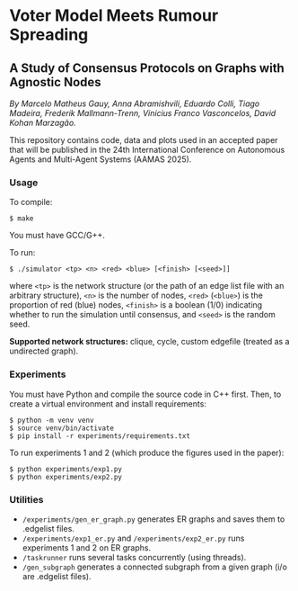# Voter Model Meets Rumour Spreading

## A Study of Consensus Protocols on Graphs with Agnostic Nodes

_By Marcelo Matheus Gauy, Anna Abramishvili, Eduardo Colli, Tiago Madeira,
Frederik Mallmann-Trenn, Vinícius Franco Vasconcelos, David Kohan Marzagão._

This repository contains code, data and plots used in an accepted paper that
will be published in the 24th International Conference on Autonomous Agents
and Multi-Agent Systems (AAMAS 2025).

### Usage

To compile:

```
$ make
```

You must have GCC/G++.

To run:

```
$ ./simulator <tp> <n> <red> <blue> [<finish> [<seed>]]
```

where `<tp>` is the network structure (or the path of an edge list file with
an arbitrary structure), `<n>` is the number of nodes, `<red>` (`<blue>`) is
the proportion of red (blue) nodes, `<finish>` is a boolean (1/0) indicating
whether to run the simulation until consensus, and `<seed>` is the random seed.

**Supported network structures:**
clique, cycle, custom edgefile (treated as a undirected graph).

### Experiments

You must have Python and compile the source code in C++ first. Then, to create
a virtual environment and install requirements:

```
$ python -m venv venv
$ source venv/bin/activate
$ pip install -r experiments/requirements.txt
```

To run experiments 1 and 2 (which produce the figures used in the paper):

```
$ python experiments/exp1.py
$ python experiments/exp2.py
```

### Utilities

- `/experiments/gen_er_graph.py` generates ER graphs and saves them to .edgelist
  files.
- `/experiments/exp1_er.py` and `/experiments/exp2_er.py` runs experiments 1
  and 2 on ER graphs.
- `/taskrunner` runs several tasks concurrently (using threads).
- `/gen_subgraph` generates a connected subgraph from a given graph (i/o are
  .edgelist files).
